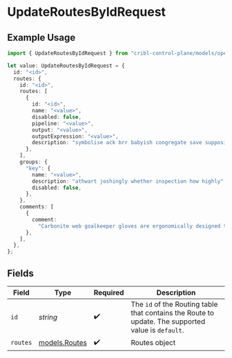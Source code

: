 # UpdateRoutesByIdRequest

## Example Usage

```typescript
import { UpdateRoutesByIdRequest } from "cribl-control-plane/models/operations";

let value: UpdateRoutesByIdRequest = {
  id: "<id>",
  routes: {
    id: "<id>",
    routes: [
      {
        id: "<id>",
        name: "<value>",
        disabled: false,
        pipeline: "<value>",
        output: "<value>",
        outputExpression: "<value>",
        description: "symbolise ack brr babyish congregate save supposing",
      },
    ],
    groups: {
      "key": {
        name: "<value>",
        description: "athwart joshingly whether inspection how highly",
        disabled: false,
      },
    },
    comments: [
      {
        comment:
          "Carbonite web goalkeeper gloves are ergonomically designed to give easy fit",
      },
    ],
  },
};
```

## Fields

| Field                                                                                                                    | Type                                                                                                                     | Required                                                                                                                 | Description                                                                                                              |
| ------------------------------------------------------------------------------------------------------------------------ | ------------------------------------------------------------------------------------------------------------------------ | ------------------------------------------------------------------------------------------------------------------------ | ------------------------------------------------------------------------------------------------------------------------ |
| `id`                                                                                                                     | *string*                                                                                                                 | :heavy_check_mark:                                                                                                       | The <code>id</code> of the Routing table that contains the Route to update. The supported value is <code>default</code>. |
| `routes`                                                                                                                 | [models.Routes](../../models/routes.md)                                                                                  | :heavy_check_mark:                                                                                                       | Routes object                                                                                                            |